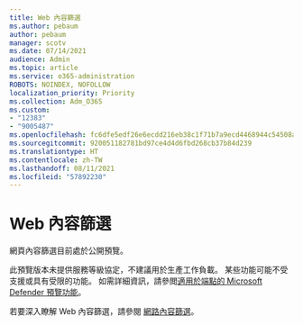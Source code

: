 ```yaml
---
title: Web 內容篩選
ms.author: pebaum
author: pebaum
manager: scotv
ms.date: 07/14/2021
audience: Admin
ms.topic: article
ms.service: o365-administration
ROBOTS: NOINDEX, NOFOLLOW
localization_priority: Priority
ms.collection: Adm_O365
ms.custom:
- "12383"
- "9005487"
ms.openlocfilehash: fc6dfe5edf26e6ecdd216eb38c1f71b7a9ecd4468944c54508a97b2f64e98a17
ms.sourcegitcommit: 920051182781bd97ce4d4d6fbd268cb37b84d239
ms.translationtype: HT
ms.contentlocale: zh-TW
ms.lasthandoff: 08/11/2021
ms.locfileid: "57892230"
---
```

# <a name="web-content-filtering"></a>Web 內容篩選

網頁內容篩選目前處於公開預覽。

此預覽版本未提供服務等級協定，不建議用於生產工作負載。 某些功能可能不受支援或具有受限的功能。 如需詳細資訊，請參閲[適用於端點的 Microsoft Defender 預覽功能](https://docs.microsoft.com/microsoft-365/security/defender-endpoint/preview)。

若要深入瞭解 Web 內容篩選，請參閱 [網路內容篩選](https://docs.microsoft.com/microsoft-365/security/defender-endpoint/web-content-filtering)。